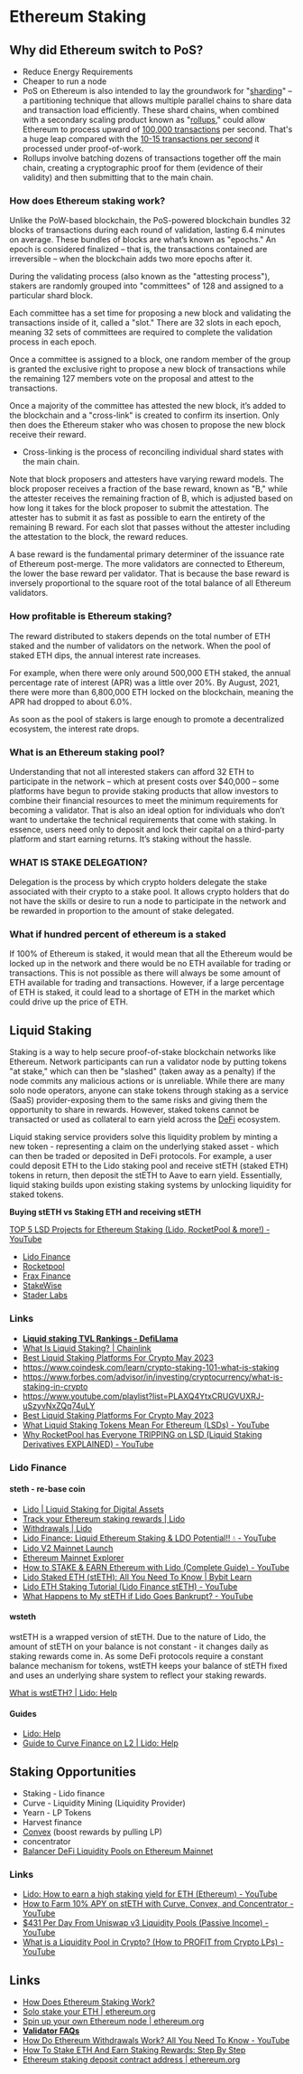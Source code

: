# Ethereum  Staking

## Why did Ethereum switch to PoS?

- Reduce Energy Requirements
- Cheaper to run a node
- PoS on Ethereum is also intended to lay the groundwork for "[sharding](https://www.coindesk.com/learn/2020/12/02/what-is-sharding/)" – a partitioning technique that allows multiple parallel chains to share data and transaction load efficiently. These shard chains, when combined with a secondary scaling product known as "[rollups](https://www.coindesk.com/learn/what-are-rollups-zk-rollups-and-optimistic-rollups-explained/)," could allow Ethereum to process upward of [100,000 transactions](https://ethereum.org/en/eth2/shard-chains/) per second. That's a huge leap compared with the [10-15 transactions per second](https://ycharts.com/indicators/ethereum_transactions_per_day) it processed under proof-of-work.
- Rollups involve batching dozens of transactions together off the main chain, creating a cryptographic proof for them (evidence of their validity) and then submitting that to the main chain.

### How does Ethereum staking work?

Unlike the PoW-based blockchain, the PoS-powered blockchain bundles 32 blocks of transactions during each round of validation, lasting 6.4 minutes on average. These bundles of blocks are what’s known as "epochs." An epoch is considered finalized – that is, the transactions contained are irreversible – when the blockchain adds two more epochs after it.

During the validating process (also known as the "attesting process"), stakers are randomly grouped into "committees" of 128 and assigned to a particular shard block.

Each committee has a set time for proposing a new block and validating the transactions inside of it, called a "slot." There are 32 slots in each epoch, meaning 32 sets of committees are required to complete the validation process in each epoch.

Once a committee is assigned to a block, one random member of the group is granted the exclusive right to propose a new block of transactions while the remaining 127 members vote on the proposal and attest to the transactions.

Once a majority of the committee has attested the new block, it’s added to the blockchain and a "cross-link" is created to confirm its insertion. Only then does the Ethereum staker who was chosen to propose the new block receive their reward.

- Cross-linking is the process of reconciling individual shard states with the main chain.

Note that block proposers and attesters have varying reward models. The block proposer receives a fraction of the base reward, known as "B," while the attester receives the remaining fraction of B, which is adjusted based on how long it takes for the block proposer to submit the attestation. The attester has to submit it as fast as possible to earn the entirety of the remaining B reward. For each slot that passes without the attester including the attestation to the block, the reward reduces.

A base reward is the fundamental primary determiner of the issuance rate of Ethereum post-merge. The more validators are connected to Ethereum, the lower the base reward per validator. That is because the base reward is inversely proportional to the square root of the total balance of all Ethereum validators.

### How profitable is Ethereum staking?

The reward distributed to stakers depends on the total number of ETH staked and the number of validators on the network. When the pool of staked ETH dips, the annual interest rate increases.

For example, when there were only around 500,000 ETH staked, the annual percentage rate of interest (APR) was a little over 20%. By August, 2021, there were more than 6,800,000 ETH locked on the blockchain, meaning the APR had dropped to about 6.0%.

As soon as the pool of stakers is large enough to promote a decentralized ecosystem, the interest rate drops.

### What is an Ethereum staking pool?

Understanding that not all interested stakers can afford 32 ETH to participate in the network – which at present costs over $40,000 – some platforms have begun to provide staking products that allow investors to combine their financial resources to meet the minimum requirements for becoming a validator. That is also an ideal option for individuals who don’t want to undertake the technical requirements that come with staking. In essence, users need only to deposit and lock their capital on a third-party platform and start earning returns. It’s staking without the hassle.

### WHAT IS STAKE DELEGATION?

Delegation is the process by which crypto holders delegate the stake associated with their crypto to a stake pool. It allows crypto holders that do not have the skills or desire to run a node to participate in the network and be rewarded in proportion to the amount of stake delegated.

### What if hundred percent of ethereum is a staked

If 100% of Ethereum is staked, it would mean that all the Ethereum would be locked up in the network and there would be no ETH available for trading or transactions. This is not possible as there will always be some amount of ETH available for trading and transactions. However, if a large percentage of ETH is staked, it could lead to a shortage of ETH in the market which could drive up the price of ETH.

## Liquid Staking

Staking is a way to help secure proof-of-stake blockchain networks like Ethereum. Network participants can run a validator node by putting tokens "at stake," which can then be "slashed" (taken away as a penalty) if the node commits any malicious actions or is unreliable. While there are many solo node operators, anyone can stake tokens through staking as a service (SaaS) provider-exposing them to the same risks and giving them the opportunity to share in rewards. However, staked tokens cannot be transacted or used as collateral to earn yield across the [DeFi](https://chain.link/education/defi) ecosystem.

Liquid staking service providers solve this liquidity problem by minting a new token - representing a claim on the underlying staked asset - which can then be traded or deposited in DeFi protocols. For example, a user could deposit ETH to the Lido staking pool and receive stETH (staked ETH) tokens in return, then deposit the stETH to Aave to earn yield. Essentially, liquid staking builds upon existing staking systems by unlocking liquidity for staked tokens.

**Buying stETH vs Staking ETH and receiving stETH**

[TOP 5 LSD Projects for Ethereum Staking (Lido, RocketPool & more!) - YouTube](https://www.youtube.com/watch?v=WJLL0gor4iI)

- [Lido Finance](https://lido.fi/)
- [Rocketpool](https://rocketpool.net/)
- [Frax Finance](https://frax.finance/)
- [StakeWise](https://stakewise.io/)
- [Stader Labs](https://www.staderlabs.com/)

### Links

- **[Liquid staking TVL Rankings - DefiLlama](https://defillama.com/protocols/liquid%20staking/Ethereum)**
- [What Is Liquid Staking? | Chainlink](https://blog.chain.link/liquid-staking/)
- [Best Liquid Staking Platforms For Crypto May 2023](https://milkroad.com/staking/liquid)
- <https://www.coindesk.com/learn/crypto-staking-101-what-is-staking>
- <https://www.forbes.com/advisor/in/investing/cryptocurrency/what-is-staking-in-crypto>
- <https://www.youtube.com/playlist?list=PLAXQ4YtxCRUGVUXRJ-uSzyvNxZQq74uLY>
- [Best Liquid Staking Platforms For Crypto May 2023](https://milkroad.com/staking/liquid)
- [What Liquid Staking Tokens Mean For Ethereum (LSDs) - YouTube](https://www.youtube.com/watch?v=5vl1DT9kxck)
- [Why RocketPool has Everyone TRIPPING on LSD (Liquid Staking Derivatives EXPLAINED) - YouTube](https://www.youtube.com/watch?v=V4W2h5LwJBA)

### Lido Finance

#### steth - re-base coin

- [Lido | Liquid Staking for Digital Assets](https://lido.fi/)
- [Track your Ethereum staking rewards | Lido](https://stake.lido.fi/rewards)
- [Withdrawals | Lido](https://stake.lido.fi/withdrawals)
- [Lido Finance: Liquid Ethereum Staking & LDO Potential!! 💧 - YouTube](https://www.youtube.com/watch?v=VQ_uvak1JPw)
- [Lido V2 Mainnet Launch](https://blog.lido.fi/lido-v2-launch/?pk_vid=bf23268f37fe14961687501797ca3ac5)
- [Ethereum Mainnet Explorer](https://www.rated.network/?network=mainnet&view=pool&timeWindow=1d&page=1)
- [How to STAKE & EARN Ethereum with Lido (Complete Guide) - YouTube](https://www.youtube.com/watch?v=kRdN4MoEuXg)
- [Lido Staked ETH (stETH): All You Need To Know | Bybit Learn](https://learn.bybit.com/altcoins/what-is-steth-lido-staked-eth/)
- [Lido ETH Staking Tutorial (Lido Finance stETH) - YouTube](https://www.youtube.com/watch?v=5zCCRx6IudY)
- [What Happens to My stETH if Lido Goes Bankrupt? - YouTube](https://www.youtube.com/watch?v=9G70VDiv6bU)

#### wsteth

wstETH is a wrapped version of stETH. Due to the nature of Lido, the amount of stETH on your balance is not constant - it changes daily as staking rewards come in. As some DeFi protocols require a constant balance mechanism for tokens, wstETH keeps your balance of stETH fixed and uses an underlying share system to reflect your staking rewards.

[What is wstETH? | Lido: Help](https://help.lido.fi/en/articles/6579518-what-is-wsteth)

#### Guides

- [Lido: Help](https://help.lido.fi/en/)
- [Guide to Curve Finance on L2 | Lido: Help](https://help.lido.fi/en/articles/6780705-guide-to-curve-finance-on-l2)

## Staking Opportunities

- Staking - Lido finance
- Curve - Liquidity Mining (Liquidity Provider)
- Yearn - LP Tokens
- Harvest finance
- [Convex](https://www.convexfinance.com/) (boost rewards by pulling LP)
- concentrator
- [Balancer DeFi Liquidity Pools on Ethereum Mainnet](https://app.balancer.fi/#/ethereum)

### Links

- [Lido: How to earn a high staking yield for ETH (Ethereum) - YouTube](https://www.youtube.com/watch?v=RP4XYgn84jE)
- [How to Farm 10% APY on stETH with Curve, Convex, and Concentrator - YouTube](https://www.youtube.com/watch?v=02jC7X3wLfs)
- [$431 Per Day From Uniswap v3 Liquidity Pools (Passive Income) - YouTube](https://www.youtube.com/watch?v=9iR1fWc8sg4)
- [What is a Liquidity Pool in Crypto? (How to PROFIT from Crypto LPs) - YouTube](https://www.youtube.com/watch?v=QtiMbJt9F1U)

## Links

- [How Does Ethereum Staking Work?](https://www.coindesk.com/learn/how-does-ethereum-staking-work/)
- [Solo stake your ETH | ethereum.org](https://ethereum.org/en/staking/solo/)
- [Spin up your own Ethereum node | ethereum.org](https://ethereum.org/en/developers/docs/nodes-and-clients/run-a-node/)
- **[Validator FAQs](https://launchpad.ethereum.org/en/faq)**
- [How Do Ethereum Withdrawals Work? All You Need To Know - YouTube](https://www.youtube.com/watch?v=RwwU3P9n3uo)
- [How To Stake ETH And Earn Staking Rewards: Step By Step](https://milkroad.com/invest/guide-to-staking/)
- [Ethereum staking deposit contract address | ethereum.org](https://ethereum.org/en/staking/deposit-contract/)
